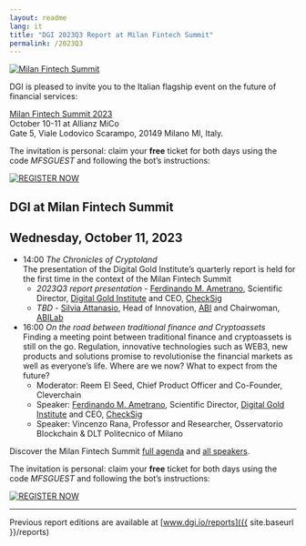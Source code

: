 ```yaml
---
layout: readme
lang: it
title: "DGI 2023Q3 Report at Milan Fintech Summit"
permalink: /2023Q3
---
```


[![Milan Fintech Summit](https://mailchef.s3.amazonaws.com/uploads/mailstyler/images/15376b4d-f8ee-418a-854a-53e85672a950/1655CB84-A391-00E9-F8BB-CB3AF97C7C20_Image_1_fb2b311cbe7741e38b369a6ff4f796f8.png)](https://www.milanfintechsummit.com)

DGI is pleased to invite you to
the Italian flagship event on the future of financial services:

[Milan Fintech Summit 2023](https://www.milanfintechsummit.com)  
October 10-11 at Allianz MiCo  
Gate 5, Viale Lodovico Scarampo, 20149 Milano MI, Italy.

The invitation is personal: claim your **free** ticket for both days
using the code *MFSGUEST* and
following the bot’s instructions:

[![REGISTER NOW](https://mailchef.s3.amazonaws.com/uploads/mailstyler/images/15376b4d-f8ee-418a-854a-53e85672a950/0B7C7AC3-5DF3-ED81-FD32-4E7F96D4CB89_Image_3_f1445094e5d1474e892ae61b7b35b718.png)](https://landbot.pro/v3/H-1608501-JYVZRALTWWWEBDCN/index.html)

## DGI at Milan Fintech Summit

## Wednesday, October 11, 2023

- 14:00 *The Chronicles of Cryptoland*  
  The presentation of the Digital Gold Institute’s quarterly report is held for the first time in the context of the Milan Fintech Summit
  - *2023Q3 report presentation* - [Ferdinando M. Ametrano](https://www.checksig.com/checksig/ferdinando-ametrano), Scientific Director, [Digital Gold Institute](https://dgi.io) and CEO, [CheckSig](https://checksig.com)  
  - *TBD* - [Silvia Attanasio](https://www.linkedin.com/in/silviaattanasio/), Head of Innovation, [ABI](<https://www.abi.it/>) and Chairwoman, [ABILab](https://www.abilab.it)
- 16:00 *On the road between traditional finance and Cryptoassets*  
  Finding a meeting point between traditional finance and cryptoassets is still on the go. Regulation, innovative technologies such as WEB3, new products and solutions promise to revolutionise the financial markets as well as everyone’s life. Where are we now? What to expect from the future?
  - Moderator: Reem El Seed, Chief Product Officer and Co-Founder, Cleverchain
  - Speaker: [Ferdinando M. Ametrano](https://www.checksig.com/checksig/ferdinando-ametrano), Scientific Director, [Digital Gold Institute](https://dgi.io) and CEO, [CheckSig](https://checksig.com)
  - Speaker: Vincenzo Rana, Professor and Researcher, Osservatorio Blockchain & DLT Politecnico of Milano

Discover the Milan Fintech Summit
[full agenda](https://www.milanfintechsummit.com/agenda-2023/) and
[all speakers](https://www.milanfintechsummit.com/speaker-2023/).

The invitation is personal: claim your **free** ticket for both days
using the code *MFSGUEST* and
following the bot’s instructions:

[![REGISTER NOW](https://mailchef.s3.amazonaws.com/uploads/mailstyler/images/15376b4d-f8ee-418a-854a-53e85672a950/0B7C7AC3-5DF3-ED81-FD32-4E7F96D4CB89_Image_3_f1445094e5d1474e892ae61b7b35b718.png)](https://landbot.pro/v3/H-1608501-JYVZRALTWWWEBDCN/index.html)

---

Previous report editions are available at
[www.dgi.io/reports]({{ site.baseurl }}/reports)
